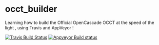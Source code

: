 # occt_builder


Learning how to build the Official OpenCascade OCCT at the speed of the light , using Travis and AppVeyor !

[![Travis Build Status](https://travis-ci.org/antonymarion/occt_builder.svg?branch=master)](https://travis-ci.org/antonymarion/occt_builder)
[![Appveyor Build status](https://ci.appveyor.com/api/projects/status/ksmdiboa4meeq4k9?svg=true)](https://ci.appveyor.com/project/antonymarion/occt-builder/branch/master)

